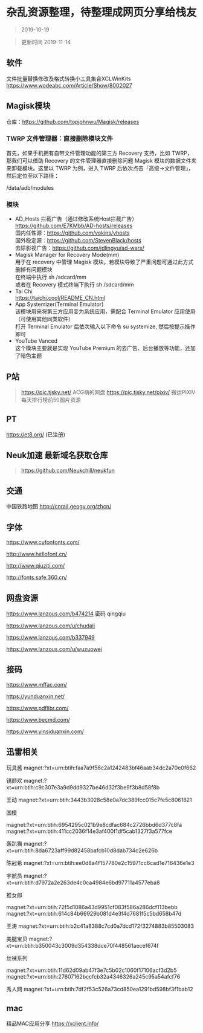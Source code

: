 # 杂乱资源整理，待整理成网页分享给栈友

> 2019-10-19

> 更新时间  2019-11-14

## 软件

文件批量替换修改及格式转换小工具集合XCLWinKits   https://www.wodeabc.com/Article/Show/8002027

## Magisk模块

仓库：https://github.com/topjohnwu/Magisk/releases

### TWRP 文件管理器：直接删除模块文件

首先，如果手机拥有自带文件管理功能的第三方 Recovery 支持，比如 TWRP，那我们可以借助 Recovery 的文件管理器直接删除问题 Magisk 模块的数据文件夹来卸载模块。这里以 TWRP 为例，进入 TWRP 后依次点击「高级->文件管理」，然后定位至以下路径：

/data/adb/modules

### 模块

- AD_Hosts 拦截广告（通过修改系统Host拦截广告）   
  https://github.com/E7KMbb/AD-hosts/releases   
  国内任性源：https://github.com/vokins/yhosts   
  国外稳定源：https://github.com/StevenBlack/hosts   
  去除影视广告：https://github.com/jdlingyu/ad-wars/   
- Magisk Manager for Recovery Mode(mm)   
  用于在 recovery 中管理 Magisk 模块，若模块导致了严重问题可通过此方式删掉有问题模块   
  在终端中执行 sh /sdcard/mm   
  或者在 Recovery 模式终端下执行 sh /sdcard/mm   
- Tai Chi   
  https://taichi.cool/README_CN.html
- App Systemizer(Terminal Emulator)   
  该模块用来将第三方应用变为系统应用，需配合 Terminal Emulator 应用使用（可使用其他同类软件）   
  打开 Terminal Emulator 后依次输入以下命令 su systemize, 然后按提示操作即可
- YouTube Vanced   
  这个模块主要就是实现 YouTube Premium 的去广告、后台播放等功能，还加了暗色主题   

## P站

> https://pic.tjsky.net/
> ACG萌的网盘
> https://pic.tjsky.net/pixiv/
> 搬运PIXIV每天排行榜前50图片资源

## PT

https://et8.org/  (已注册)

## Neuk加速 最新域名获取仓库

> https://github.com/Neukchill/neukfun

## 交通

中国铁路地图    http://cnrail.geogv.org/zhcn/

## 字体

https://www.cufonfonts.com/

http://www.hellofont.cn/

http://www.qiuziti.com/

http://fonts.safe.360.cn/

## 网盘资源

https://www.lanzous.com/b474214  密码 qingqiu

https://www.lanzous.com/u/chudali

https://www.lanzous.com/b337949

https://www.lanzous.com/u/wuzuowei

## 接码

https://www.mffac.com/

https://yunduanxin.net/

https://www.pdflibr.com/

https://www.becmd.com/

https://www.yinsiduanxin.com/

## 迅雷相关

玩具酱  magnet:?xt=urn:btih:faa7a9f56c2a1242483bf46aab34dc2a70e0f662

镜颜欢   magnet:?xt=urn:btih:c9c307e3a9d9dd9327be46d32f3be9f3b8d58f8b

王动   magnet:?xt=urn:btih:3443b3028c58e0a7dc389fcc015c7fe5c8061821

国模

magnet:?xt=urn:btih:6954295c021b9e8cdfac684c2726bbd6d377c8fa
magnet:?xt=urn:btih:411cc2036f14e3af400f1df5cab1327f3a577fce

轰趴猫   magnet:?xt=urn:btih:8da6723aff99d82458bafcb10d8dab734c2e626b

陈冠希   magnet:?xt=urn:btih:ee0d8a4f157780e2c15971cc6cad1e716436e1e3

宇航员    magnet:?xt=urn:btih:d7972a2e263de4c0ca4984e6bd97711a4577eba8

推女郎

magnet:?xt=urn:btih:72f5d1086a43d9951cf083f586a286dcf113bebb
magnet:?xt=urn:btih:614c84b66929b081d4e3f4d7681f5c5bd658b47d

王涛   magnet:?xt=urn:btih:b2c41a8388c7cd0a7dcd172f3274883b85503083

美腿宝贝   magnet:?xt=urn:btih:b350043c3009d354338dce70f448561aecef674f

丝袜系列

magnet:?xt=urn:btih:11d62d09ab47f3e7c5b02c1060f17106acf3d2b5
magnet:?xt=urn:btih:27607162bccfcb32a4346326a245c95a54afcf76

秀人网    magnet:?xt=urn:btih:7df2f53c526a73cd850ea1291bd598bf3f1bab12


## mac

精品MAC应用分享   https://xclient.info/